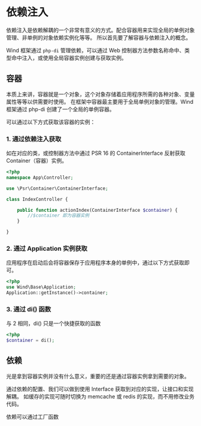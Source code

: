 # 依赖注入 <!-- {docsify-ignore} -->

依赖注入是依赖解耦的一个非常有意义的方式。配合容器用来实现全局的单例对象管理、非单例的对象依赖实例化等等。
所以首先要了解容器与依赖注入的概念。

Wind 框架通过 `php-di` 管理依赖，可以通过 Web 控制器方法参数名称命中、类型命中注入，或使用全局容器实例创建与获取实例。

## 容器

本质上来讲，容器就是一个对象，这个对象存储着应用程序所需的各种对象、变量属性等等以供需要时使用。
在框架中容器最主要用于全局单例对象的管理。Wind 框架通过 php-di 创建了一个全局的单例容器。

可以通过以下方式获取该容器的实例：

### 1. 通过依赖注入获取

如在对应的类，或控制器方法中通过 PSR 16 的 ContainerInterface 反射获取 Container（容器）实例。

```php
<?php
namespace App\Controller;

use \Psr\Container\ContainerInterface;

class IndexController {

	public function actionIndex(ContainerInterface $container) {
	    //$container 即为容器实例
	}

}

```

### 2. 通过 Application 实例获取

应用程序在启动后会将容器保存于应用程序本身的单例中，通过以下方式获取即可。
```php
<?php
use Wind\Base\Application;
Application::getInstance()->container;
```

### 3. 通过 di() 函数

与 2 相同，di() 只是一个快捷获取的函数
```php
<?php
$container = di();
```

## 依赖

光是拿到容器实例并没有什么意义，重要的还是通过容器实例拿到需要的对象。

通过依赖的配置、我们可以做到使用 Interface 获取到对应的实现，让接口和实现解耦。
如缓存的实现可随时切换为 memcache 或 redis 的实现，而不用修改业务代码。

依赖可以通过工厂函数 